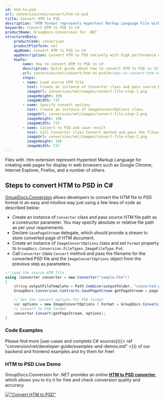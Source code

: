 ```yaml
---
id: htm-to-psd
url: conversion/net/convert/htm-to-psd
title: Convert HTM to PSD
description: "HTM format represents Hypertext Markup Language File with .htm extension. Learn how to convert HTM to PSD file programmatically in C# language using GroupDocs.Conversion for .NET library."
keywords: Convert HTM to PSD in C#
productName: GroupDocs.Conversion for .NET
structuredData:
    productCode: conversion
    productPlatform: net
    appName: Convert HTM to PSD in C#
    appDescription: Convert HTM to PSD natively with high performance using C# language and server side GroupDocs.Conversion for .NET APIs, without the use of any software like Microsoft or Open Office.
    howTo:
        name: How to convert HTM to PSD in C# 
        description: Quick guide about how to convert HTM to PSD in C# with high performance and accuracy.
        url: conversion/net/convert/htm-to-psd/#steps-to-convert-htm-to-psd-in-c
        steps:
        - name: Load source HTM file 
          text: Create an instance of Converter class and pass source HTM file path as a constructor parameter. You may specify absolute or relative file path as per your requirements. 
          imageUrl: conversion/net/images/convert-file-step-1.png
          imageHeight: 196
          imageWidth: 737
        - name: Specify convert options 
          text: Create an instance of ImageConvertOptions class.
          imageUrl: conversion/net/images/convert-file-step-2.png
          imageHeight: 196
          imageWidth: 737
        - name: Convert to PSD and save result 
          text: Call Converter class Convert method and pass the filename for the converted HTML file and the ImageConvertOptions object from the previous step as parameters.
          imageUrl: conversion/net/images/convert-file-step-3.png
          imageHeight: 196
          imageWidth: 737
---
```


Files with .htm extension represent Hypertext Markup Language for creating web pages for display in web browsers such as Google Chrome, Internet Explorer, Firefox, and a number of others.

## Steps to convert HTM to PSD in C#

[GroupDocs.Conversion](https://products.groupdocs.com/conversion/net) allows developers to convert the HTM file to PSD format in an easy and intuitive way just using a few lines of code as described below:

* Create an instance of `Converter` class and pass source HTM file path as a constructor parameter. You may specify absolute or relative file path as per your requirements. 
* Declare `SavePageStream` delegate, which should provide a stream to store converted page of HTM document.
* Create an instance of `ImageConvertOptions` class and set `Format` property to `GroupDocs.Conversion.FileTypes.ImageFileType.Psd`.
* Call `Converter` class `Convert` method and pass the filename for the converted PSD file and the `ImageConvertOptions` object from the previous step as parameters.

```csharp
// Load the source HTM file
using (Converter converter = new Converter("sample.htm"))
{
    string outputFileTemplate = Path.Combine(outputFolder, "converted-page-{0}.psd");
    GroupDocs.Conversion.Contracts.SavePageStream getPageStream = page => new FileStream(string.Format(outputFileTemplate, page), FileMode.Create);

    // Set the convert options for PSD format
    var options = new ImageConvertOptions { Format = GroupDocs.Conversion.FileTypes.ImageFileType.Psd };   
    // Convert to PSD format
    converter.Convert(getPageStream, options);
}
```

### Code Examples

Please find more [use-cases and complete C# sources]({{< ref "conversion/net/developer-guide/examples-and-demos.md" >}}) of our backend and frontend examples and try them for free!

### HTM to PSD Live Demo

GroupDocs.Conversion for .NET provides an online [**HTM to PSD converter**](https://products.groupdocs.app/conversion/htm-to-psd), which allows you to try it for free and check conversion quality and accuracy.

[!["Convert HTM to PSD"](conversion/net/images/convert-to-psd/convert-htm-to-psd.png)](https://products.groupdocs.app/conversion/htm-to-psd)